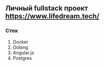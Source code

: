 ## Личный fullstack проект  https://www.lifedream.tech/

### Стек

1. Docker
2. Golang
3. Angular.js
4. Postgres
   

